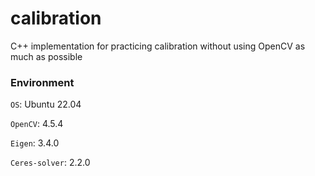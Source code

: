 # calibration
C++ implementation for practicing calibration without using OpenCV as much as possible

### Environment
`OS`: Ubuntu 22.04

`OpenCV`: 4.5.4

`Eigen`: 3.4.0

`Ceres-solver`: 2.2.0